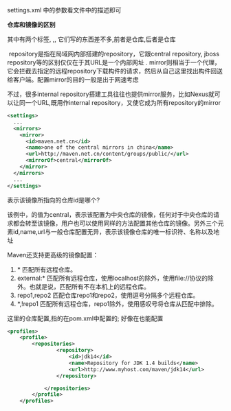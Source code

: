 settings.xml  中的参数看文件中的描述即可

**仓库和镜像的区别**

其中有两个标签, <repository>,<mirror>, 它们写的东西差不多,前者是仓库,后者是仓库

​	repository是指在局域网内部搭建的repository，它跟central repository, jboss repository等的区别仅仅在于其URL是一个内部网址 .
​	mirror则相当于一个代理，它会拦截去指定的远程repository下载构件的请求，然后从自己这里找出构件回送给客户端。配置mirror的目的一般是出于网速考虑

不过，很多internal repository搭建工具往往也提供mirror服务，比如Nexus就可以让同一个URL,既用作internal repository，又使它成为所有repository的mirror

```xml
<settings>
  ...
  <mirrors>
    <mirror>
      <id>maven.net.cn</id>
      <name>one of the central mirrors in china</name>
      <url>http://maven.net.cn/content/groups/public/</url>
      <mirrorOf>central</mirrorOf>
    </mirror>
  </mirrors>
  ...
</settings>
```

<mirrorOf>表示该镜像所指向的仓库id是哪个?

该例中，<mirrorOf>的值为central，表示该配置为中央仓库的镜像，任何对于中央仓库的请求都会转至该镜像，用户也可以使用同样的方法配置其他仓库的镜像。另外三个元素id,name,url与一般仓库配置无异，表示该镜像仓库的唯一标识符、名称以及地址

Maven还支持更高级的镜像配置： 

1. <mirrorOf>*</mirrorOf> 
   匹配所有远程仓库。 
2. <mirrorOf>external:*</mirrorOf> 
      匹配所有远程仓库，使用localhost的除外，使用file://协议的除外。也就是说，匹配所有不在本机上的远程仓库。 
3. <mirrorOf>repo1,repo2</mirrorOf> 
      匹配仓库repo1和repo2，使用逗号分隔多个远程仓库。 
4. <mirrorOf>*,!repo1</miiroOf> 
      匹配所有远程仓库，repo1除外，使用感叹号将仓库从匹配中排除。

这里的仓库配置,指的在pom.xml中配置的; 好像在<profiles>也能配置

```xml
<profiles>
    <profile>
        <repositories>
				<repository>
                    <id>jdk14</id>
                    <name>Repository for JDK 1.4 builds</name>
                    <url>http://www.myhost.com/maven/jdk14</url>
                </repository>

            </repositories>
        </profile>
    </profiles>
```

